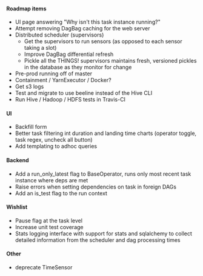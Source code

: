 #### Roadmap items
* UI page answering "Why isn't this task instance running?"
* Attempt removing DagBag caching for the web server
* Distributed scheduler (supervisors)
    * Get the supervisors to run sensors (as opposed to each sensor taking a slot)
    * Improve DagBag differential refresh
    * Pickle all the THINGS! supervisors maintains fresh, versioned pickles in the database as they monitor for change
* Pre-prod running off of master
* Containment / YarnExecutor / Docker?
* Get s3 logs
* Test and migrate to use beeline instead of the Hive CLI
* Run Hive / Hadoop / HDFS tests in Travis-CI

#### UI
* Backfill form
* Better task filtering int duration and landing time charts (operator toggle, task regex, uncheck all button)
* Add templating to adhoc queries

#### Backend
* Add a run_only_latest flag to BaseOperator, runs only most recent task instance where deps are met
* Raise errors when setting dependencies on task in foreign DAGs
* Add an is_test flag to the run context

#### Wishlist
* Pause flag at the task level
* Increase unit test coverage
* Stats logging interface with support for stats and sqlalchemy to collect detailed information from the scheduler and dag processing times

#### Other
* deprecate TimeSensor
